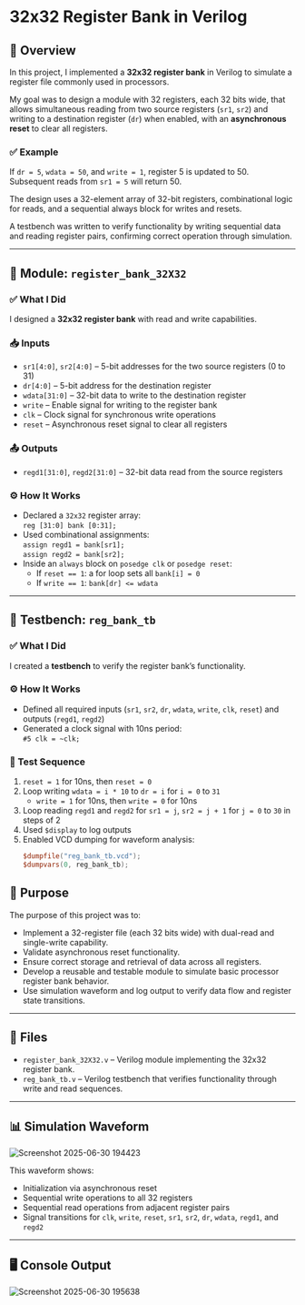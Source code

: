 # 32x32 Register Bank in Verilog

## 📘 Overview

In this project, I implemented a **32x32 register bank** in Verilog to simulate a register file commonly used in processors.

My goal was to design a module with 32 registers, each 32 bits wide, that allows simultaneous reading from two source registers (`sr1`, `sr2`) and writing to a destination register (`dr`) when enabled, with an **asynchronous reset** to clear all registers.

### ✅ Example  
If `dr = 5`, `wdata = 50`, and `write = 1`, register 5 is updated to 50. Subsequent reads from `sr1 = 5` will return 50.

The design uses a 32-element array of 32-bit registers, combinational logic for reads, and a sequential always block for writes and resets.

A testbench was written to verify functionality by writing sequential data and reading register pairs, confirming correct operation through simulation.

---

## 🔧 Module: `register_bank_32X32`

### ✅ What I Did
I designed a **32x32 register bank** with read and write capabilities.

### 📥 Inputs
- `sr1[4:0]`, `sr2[4:0]` – 5-bit addresses for the two source registers (0 to 31)
- `dr[4:0]` – 5-bit address for the destination register
- `wdata[31:0]` – 32-bit data to write to the destination register
- `write` – Enable signal for writing to the register bank
- `clk` – Clock signal for synchronous write operations
- `reset` – Asynchronous reset signal to clear all registers

### 📤 Outputs
- `regd1[31:0]`, `regd2[31:0]` – 32-bit data read from the source registers

### ⚙️ How It Works
- Declared a `32x32` register array:  
  `reg [31:0] bank [0:31];`
- Used combinational assignments:  
  `assign regd1 = bank[sr1];`  
  `assign regd2 = bank[sr2];`
- Inside an `always` block on `posedge clk` or `posedge reset`:
  - If `reset == 1`: a for loop sets all `bank[i] = 0`
  - If `write == 1`: `bank[dr] <= wdata`

---

## 🧪 Testbench: `reg_bank_tb`

### ✅ What I Did
I created a **testbench** to verify the register bank’s functionality.

### ⚙️ How It Works
- Defined all required inputs (`sr1`, `sr2`, `dr`, `wdata`, `write`, `clk`, `reset`) and outputs (`regd1`, `regd2`)
- Generated a clock signal with 10ns period:  
  `#5 clk = ~clk;`

### 🧪 Test Sequence
1. `reset = 1` for 10ns, then `reset = 0`
2. Loop writing `wdata = i * 10` to `dr = i` for `i = 0` to `31`
   - `write = 1` for 10ns, then `write = 0` for 10ns
3. Loop reading `regd1` and `regd2` for `sr1 = j`, `sr2 = j + 1` for `j = 0` to `30` in steps of 2
4. Used `$display` to log outputs
5. Enabled VCD dumping for waveform analysis:
   ```verilog
   $dumpfile("reg_bank_tb.vcd");
   $dumpvars(0, reg_bank_tb);

## 🎯 Purpose

The purpose of this project was to:

- Implement a 32-register file (each 32 bits wide) with dual-read and single-write capability.
- Validate asynchronous reset functionality.
- Ensure correct storage and retrieval of data across all registers.
- Develop a reusable and testable module to simulate basic processor register bank behavior.
- Use simulation waveform and log output to verify data flow and register state transitions.

---

## 📁 Files

- `register_bank_32X32.v` – Verilog module implementing the 32x32 register bank.
- `reg_bank_tb.v` – Verilog testbench that verifies functionality through write and read sequences.

---



## 📊 Simulation Waveform

![Screenshot 2025-06-30 194423](https://github.com/user-attachments/assets/75174e7b-e81e-4f80-82e9-22ebbeeae377)

This waveform shows:
- Initialization via asynchronous reset
- Sequential write operations to all 32 registers
- Sequential read operations from adjacent register pairs
- Signal transitions for `clk`, `write`, `reset`, `sr1`, `sr2`, `dr`, `wdata`, `regd1`, and `regd2`

---

## 🖥️ Console Output

![Screenshot 2025-06-30 195638](https://github.com/user-attachments/assets/7a6424d0-011e-4298-9cc0-d298fb52e2d8)

